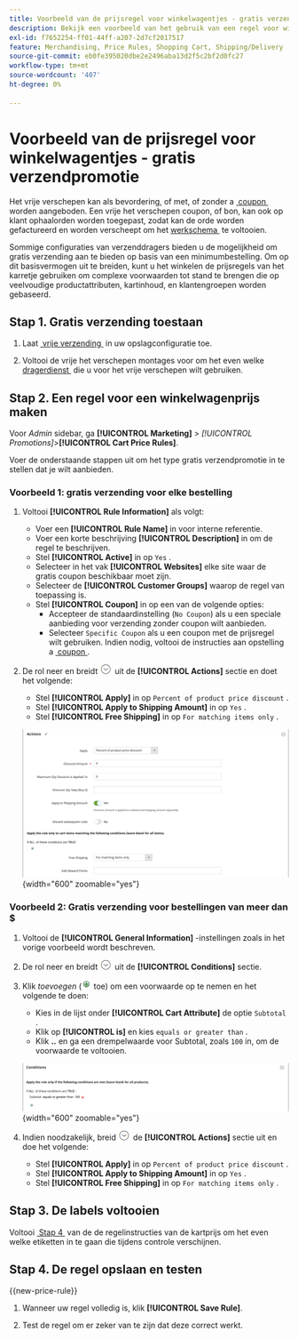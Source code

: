 ```yaml
---
title: Voorbeeld van de prijsregel voor winkelwagentjes - gratis verzendpromotie
description: Bekijk een voorbeeld van het gebruik van een regel voor winkelprijzen voor gratis verzending.
exl-id: f7652254-ff01-44ff-a207-2d7cf2017517
feature: Merchandising, Price Rules, Shopping Cart, Shipping/Delivery
source-git-commit: eb0fe395020dbe2e2496aba13d2f5c2bf2d0fc27
workflow-type: tm+mt
source-wordcount: '407'
ht-degree: 0%

---
```


# Voorbeeld van de prijsregel voor winkelwagentjes - gratis verzendpromotie

Het vrije verschepen kan als bevordering, of met, of zonder a [&#x200B; coupon &#x200B;](price-rules-cart-coupon.md) worden aangeboden. Een vrije het verschepen coupon, of bon, kan ook op klant ophaalorden worden toegepast, zodat kan de orde worden gefactureerd en worden verscheept om het [&#x200B; werkschema &#x200B;](../stores-purchase/order-processing.md#order-workflow-and-processing) te voltooien.

Sommige configuraties van verzenddragers bieden u de mogelijkheid om gratis verzending aan te bieden op basis van een minimumbestelling. Om op dit basisvermogen uit te breiden, kunt u het winkelen de prijsregels van het karretje gebruiken om complexe voorwaarden tot stand te brengen die op veelvoudige productattributen, kartinhoud, en klantengroepen worden gebaseerd.

## Stap 1. Gratis verzending toestaan

1. Laat [&#x200B; vrije verzending &#x200B;](../stores-purchase/shipping-free.md) in uw opslagconfiguratie toe.

1. Voltooi de vrije het verschepen montages voor om het even welke [&#x200B; dragerdienst &#x200B;](../stores-purchase/carriers.md) die u voor het vrije verschepen wilt gebruiken.

## Stap 2. Een regel voor een winkelwagenprijs maken

Voor _Admin_ sidebar, ga **[!UICONTROL Marketing]** > _[!UICONTROL Promotions]_>**[!UICONTROL Cart Price Rules]**.

Voer de onderstaande stappen uit om het type gratis verzendpromotie in te stellen dat je wilt aanbieden.

### Voorbeeld 1: gratis verzending voor elke bestelling

1. Voltooi **[!UICONTROL Rule Information]** als volgt:

   - Voer een **[!UICONTROL Rule Name]** in voor interne referentie.
   - Voer een korte beschrijving **[!UICONTROL Description]** in om de regel te beschrijven.
   - Stel **[!UICONTROL Active]** in op `Yes` .
   - Selecteer in het vak **[!UICONTROL Websites]** elke site waar de gratis coupon beschikbaar moet zijn.
   - Selecteer de **[!UICONTROL Customer Groups]** waarop de regel van toepassing is.
   - Stel **[!UICONTROL Coupon]** in op een van de volgende opties:
      - Accepteer de standaardinstelling (`No Coupon`) als u een speciale aanbieding voor verzending zonder coupon wilt aanbieden.
      - Selecteer `Specific Coupon` als u een coupon met de prijsregel wilt gebruiken. Indien nodig, voltooi de instructies aan opstelling a [&#x200B; coupon &#x200B;](price-rules-cart-coupon.md).

1. De rol neer en breidt ![&#x200B; selecteur van de Uitbreiding &#x200B;](../assets/icon-display-expand.png) uit de **[!UICONTROL Actions]** sectie en doet het volgende:

   - Stel **[!UICONTROL Apply]** in op `Percent of product price discount` .
   - Stel **[!UICONTROL Apply to Shipping Amount]** in op `Yes` .
   - Stel **[!UICONTROL Free Shipping]** in op `For matching items only` .

   ![&#x200B; de prijsregel van de Kar - het vrije verschepen acties &#x200B;](./assets/free-shipping-actions.png){width="600" zoomable="yes"}

### Voorbeeld 2: Gratis verzending voor bestellingen van meer dan $

1. Voltooi de **[!UICONTROL General Information]** -instellingen zoals in het vorige voorbeeld wordt beschreven.

1. De rol neer en breidt ![&#x200B; selecteur van de Uitbreiding &#x200B;](../assets/icon-display-expand.png) uit de **[!UICONTROL Conditions]** sectie.

1. Klik _toevoegen_ (![&#x200B; voeg pictogram &#x200B;](../assets/icon-add-green-circle.png) toe) om een voorwaarde op te nemen en het volgende te doen:

   - Kies in de lijst onder **[!UICONTROL Cart Attribute]** de optie `Subtotal` .
   - Klik op **[!UICONTROL is]** en kies `equals or greater than` .
   - Klik **..** en ga een drempelwaarde voor Subtotal, zoals `100` in, om de voorwaarde te voltooien.

   ![&#x200B; de prijsregel van de Kar - voorwaarde &#x200B;](./assets/free-shipping-condition1.png){width="600" zoomable="yes"}

1. Indien noodzakelijk, breid ![&#x200B; selecteur van de Uitbreiding &#x200B;](../assets/icon-display-expand.png) de **[!UICONTROL Actions]** sectie uit en doe het volgende:

   - Stel **[!UICONTROL Apply]** in op `Percent of product price discount` .
   - Stel **[!UICONTROL Apply to Shipping Amount]** in op `Yes` .
   - Stel **[!UICONTROL Free Shipping]** in op `For matching items only` .

## Stap 3. De labels voltooien

Voltooi [&#x200B; Stap 4 &#x200B;](price-rules-cart.md) van de de regelinstructies van de kartprijs om het even welke etiketten in te gaan die tijdens controle verschijnen.

## Stap 4. De regel opslaan en testen

{{new-price-rule}}

1. Wanneer uw regel volledig is, klik **[!UICONTROL Save Rule]**.

1. Test de regel om er zeker van te zijn dat deze correct werkt.
